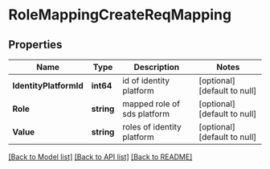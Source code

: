 # RoleMappingCreateReqMapping

## Properties
Name | Type | Description | Notes
------------ | ------------- | ------------- | -------------
**IdentityPlatformId** | **int64** | id of identity platform | [optional] [default to null]
**Role** | **string** | mapped role of sds platform | [optional] [default to null]
**Value** | **string** | roles of identity platform | [optional] [default to null]

[[Back to Model list]](../README.md#documentation-for-models) [[Back to API list]](../README.md#documentation-for-api-endpoints) [[Back to README]](../README.md)


